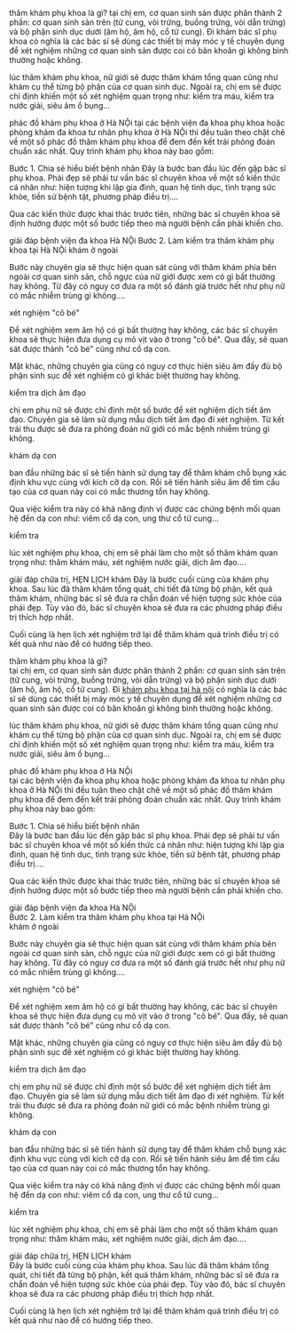 thăm khám phụ khoa là gì?
tại chị em, cơ quan sinh sản được phân thành 2 phần: cơ quan sinh sản trên (tử cung, vòi trứng, buồng trứng, vòi dẫn trứng) và bộ phận sinh dục dưới (âm hộ, âm hộ, cổ tử cung). Đi khám bác sĩ phụ khoa có nghĩa là các bác sĩ sẽ dùng các thiết bị máy móc y tế chuyên dụng để xét nghiệm những cơ quan sinh sản được coi có băn khoăn gì không bình thường hoặc không.

lúc thăm khám phụ khoa, nữ giới sẽ được thăm khám tổng quan cũng như khám cụ thể từng bộ phận của cơ quan sinh dục. Ngoài ra, chị em sẽ được chỉ định khiến một số xét nghiệm quan trọng như: kiểm tra máu, kiểm tra nước giải, siêu âm ổ bụng…

phác đồ khám phụ khoa ở Hà NỘi
tại các bệnh viện đa khoa phụ khoa hoặc phòng khám đa khoa tư nhân phụ khoa ở Hà NỘi thì đều tuân theo chặt chẽ về một số phác đồ thăm khám phụ khoa để đem đến kết trái phỏng đoán chuẩn xác nhất. Quy trình khám phụ khoa này bao gồm:

Bước 1. Chia sẻ hiểu biết bệnh nhân
Đây là bước ban đầu lúc đến gặp bác sĩ phụ khoa. Phái đẹp sẽ phải tư vấn bác sĩ chuyên khoa về một số kiến thức cá nhân như: hiện tượng khi lập gia đình, quan hệ tình dục, tình trạng sức khỏe, tiền sử bệnh tật, phương pháp điều trị….

Qua các kiến thức được khai thác trước tiên, những bác sĩ chuyên khoa sẽ định hướng được một số bước tiếp theo mà người bệnh cần phải khiến cho.

giải đáp bệnh viện đa khoa Hà NỘi
Bước 2. Làm kiểm tra thăm khám phụ khoa tại Hà NỘi
khám ở ngoài

Bước này chuyên gia sẽ thực hiện quan sát cùng với thăm khám phía bên ngoài cơ quan sinh sản, chỗ ngực của nữ giới được xem có gì bất thường hay không. Từ đây có nguy cơ đưa ra một số đánh giá trước hết như phụ nữ có mắc nhiễm trùng gì không….

xét nghiệm "cô bé"

Để xét nghiệm xem âm hộ có gì bất thường hay không, các bác sĩ chuyên khoa sẽ thực hiện đưa dụng cụ mỏ vịt vào ở trong "cô bé". Qua đấy, sẽ quan sát được thành "cô bé" cũng như cổ dạ con.

Mặt khác, những chuyên gia cũng có nguy cơ thực hiện siêu âm đầy đủ bộ phận sinh sục để xét nghiệm có gì khác biệt thường hay không.

kiểm tra dịch âm đạo

chị em phụ nữ sẽ được chỉ định một số bước để xét nghiệm dịch tiết âm đạo. Chuyên gia sẽ làm sử dụng mẫu dịch tiết âm đạo đi xét nghiệm. Từ kết trái thu được sẽ đưa ra phỏng đoán nữ giới có mắc bệnh nhiễm trùng gì không.

khám dạ con

ban đầu những bác sĩ sẽ tiến hành sử dụng tay để thăm khám chỗ bụng xác định khu vực cùng với kích cỡ dạ con. Rồi sẽ tiến hành siêu âm để tìm cấu tạo của cơ quan này coi có mắc thương tổn hay không.

Qua việc kiểm tra này có khả năng định vị được các chứng bệnh mối quan hệ đến dạ con như: viêm cổ dạ con, ung thư cổ tử cung…

kiểm tra

lúc xét nghiệm phụ khoa, chị em sẽ phải làm cho một số thăm khám quan trọng như: thăm khám máu, xét nghiệm nước giải, dịch âm đạo….

giải đáp chữa trị, HẸN LỊCH khám
Đây là bước cuối cùng của khám phụ khoa. Sau lúc đã thăm khám tổng quát, chi tiết đã từng bộ phận, kết quả thăm khám, những bác sĩ sẽ đưa ra chẩn đoán về hiện tượng sức khỏe của phái đẹp. Tùy vào đó, bác sĩ chuyên khoa sẽ đưa ra các phương pháp điều trị thích hợp nhất.

Cuối cùng là hẹn lịch xét nghiệm trở lại để thăm khám quá trình điều trị có kết quả như nào để có hướng tiếp theo.
<p>thăm khám phụ khoa là gì?<br />
tại chị em, cơ quan sinh sản được phân thành 2 phần: cơ quan sinh sản trên (tử cung, vòi trứng, buồng trứng, vòi dẫn trứng) và bộ phận sinh dục dưới (âm hộ, âm hộ, cổ tử cung). Đi <a href="http://phongkhamphukhoathaiha.webflow.io/posts/phong-kham-phu-khoa-uy-tin-o-ha-noi">khám phụ khoa tại hà nội</a>&nbsp;có nghĩa là các bác sĩ sẽ dùng các thiết bị máy móc y tế chuyên dụng để xét nghiệm những cơ quan sinh sản được coi có băn khoăn gì không bình thường hoặc không.</p>

<p>lúc thăm khám phụ khoa, nữ giới sẽ được thăm khám tổng quan cũng như khám cụ thể từng bộ phận của cơ quan sinh dục. Ngoài ra, chị em sẽ được chỉ định khiến một số xét nghiệm quan trọng như: kiểm tra máu, kiểm tra nước giải, siêu âm ổ bụng&hellip;</p>

<p>phác đồ khám phụ khoa ở Hà NỘi<br />
tại các bệnh viện đa khoa phụ khoa hoặc phòng khám đa khoa tư nhân phụ khoa ở Hà NỘi thì đều tuân theo chặt chẽ về một số phác đồ thăm khám phụ khoa để đem đến kết trái phỏng đoán chuẩn xác nhất. Quy trình khám phụ khoa này bao gồm:</p>

<p>Bước 1. Chia sẻ hiểu biết bệnh nhân<br />
Đây là bước ban đầu lúc đến gặp bác sĩ phụ khoa. Phái đẹp sẽ phải tư vấn bác sĩ chuyên khoa về một số kiến thức cá nhân như: hiện tượng khi lập gia đình, quan hệ tình dục, tình trạng sức khỏe, tiền sử bệnh tật, phương pháp điều trị&hellip;.</p>

<p>Qua các kiến thức được khai thác trước tiên, những bác sĩ chuyên khoa sẽ định hướng được một số bước tiếp theo mà người bệnh cần phải khiến cho.</p>

<p>giải đáp bệnh viện đa khoa Hà NỘi<br />
Bước 2. Làm kiểm tra thăm khám phụ khoa tại Hà NỘi<br />
khám ở ngoài</p>

<p>Bước này chuyên gia sẽ thực hiện quan sát cùng với thăm khám phía bên ngoài cơ quan sinh sản, chỗ ngực của nữ giới được xem có gì bất thường hay không. Từ đây có nguy cơ đưa ra một số đánh giá trước hết như phụ nữ có mắc nhiễm trùng gì không&hellip;.</p>

<p>xét nghiệm &quot;cô bé&quot;</p>

<p>Để xét nghiệm xem âm hộ có gì bất thường hay không, các bác sĩ chuyên khoa sẽ thực hiện đưa dụng cụ mỏ vịt vào ở trong &quot;cô bé&quot;. Qua đấy, sẽ quan sát được thành &quot;cô bé&quot; cũng như cổ dạ con.</p>

<p>Mặt khác, những chuyên gia cũng có nguy cơ thực hiện siêu âm đầy đủ bộ phận sinh sục để xét nghiệm có gì khác biệt thường hay không.</p>

<p>kiểm tra dịch âm đạo</p>

<p>chị em phụ nữ sẽ được chỉ định một số bước để xét nghiệm dịch tiết âm đạo. Chuyên gia sẽ làm sử dụng mẫu dịch tiết âm đạo đi xét nghiệm. Từ kết trái thu được sẽ đưa ra phỏng đoán nữ giới có mắc bệnh nhiễm trùng gì không.</p>

<p>khám dạ con</p>

<p>ban đầu những bác sĩ sẽ tiến hành sử dụng tay để thăm khám chỗ bụng xác định khu vực cùng với kích cỡ dạ con. Rồi sẽ tiến hành siêu âm để tìm cấu tạo của cơ quan này coi có mắc thương tổn hay không.</p>

<p>Qua việc kiểm tra này có khả năng định vị được các chứng bệnh mối quan hệ đến dạ con như: viêm cổ dạ con, ung thư cổ tử cung&hellip;</p>

<p>kiểm tra</p>

<p>lúc xét nghiệm phụ khoa, chị em sẽ phải làm cho một số thăm khám quan trọng như: thăm khám máu, xét nghiệm nước giải, dịch âm đạo&hellip;.</p>

<p>giải đáp chữa trị, HẸN LỊCH khám<br />
Đây là bước cuối cùng của khám phụ khoa. Sau lúc đã thăm khám tổng quát, chi tiết đã từng bộ phận, kết quả thăm khám, những bác sĩ sẽ đưa ra chẩn đoán về hiện tượng sức khỏe của phái đẹp. Tùy vào đó, bác sĩ chuyên khoa sẽ đưa ra các phương pháp điều trị thích hợp nhất.</p>

<p>Cuối cùng là hẹn lịch xét nghiệm trở lại để thăm khám quá trình điều trị có kết quả như nào để có hướng tiếp theo.</p>
